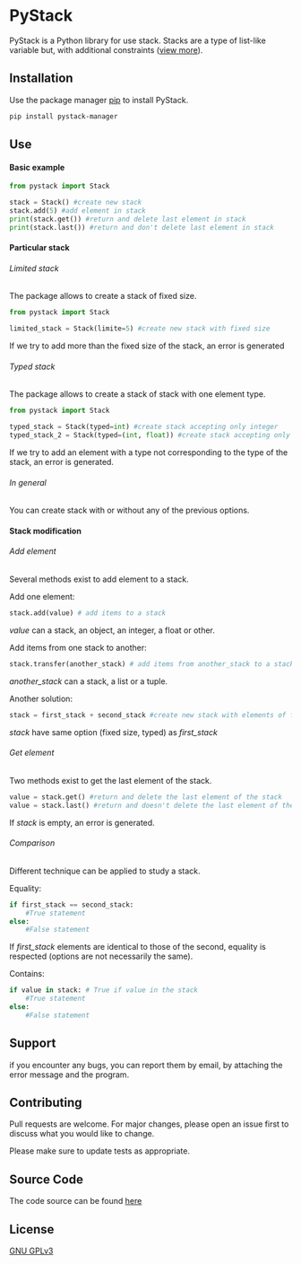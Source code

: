 # PyStack

PyStack is a Python library for use stack. Stacks are a type of list-like variable but, with additional constraints ([view more](https://en.wikipedia.org/wiki/Stack_(abstract_data_type))).

## Installation

Use the package manager [pip](https://pip.pypa.io/en/stable/) to install PyStack.

```bash
pip install pystack-manager
```

## Use

#### Basic example

```python
from pystack import Stack

stack = Stack() #create new stack
stack.add(5) #add element in stack
print(stack.get()) #return and delete last element in stack
print(stack.last()) #return and don't delete last element in stack
```
#### Particular stack

###### Limited stack

The package allows to create a stack of fixed size.

```python
from pystack import Stack

limited_stack = Stack(limite=5) #create new stack with fixed size
```

If we try to add more than the fixed size of the stack, an error is generated

###### Typed stack

The package allows to create a stack of stack with one element type.

```python
from pystack import Stack

typed_stack = Stack(typed=int) #create stack accepting only integer
typed_stack_2 = Stack(typed=(int, float)) #create stack accepting only integer or float
```

If we try to add an element with a type not corresponding to the type of the stack,
an error is generated.

###### In general

You can create stack with or without any of the previous options.

#### Stack modification

###### Add element

Several methods exist to add element to a stack.

Add one element:

```python
stack.add(value) # add items to a stack
```
*value* can a stack, an object, an integer, a float or other.

Add items from one stack to another:

```python
stack.transfer(another_stack) # add items from another_stack to a stack
```
*another_stack* can a stack, a list or a tuple.

Another solution:

```python
stack = first_stack + second_stack #create new stack with elements of first_stack and second_stack
```
*stack* have same option (fixed size, typed) as *first_stack*

###### Get element

Two methods exist to get the last element of the stack.

```python
value = stack.get() #return and delete the last element of the stack
value = stack.last() #return and doesn't delete the last element of the stack
```
If *stack* is empty, an error is generated.

###### Comparison

Different technique can be applied to study a stack.

Equality:
```python
if first_stack == second_stack:
    #True statement
else:
    #False statement
```
If *first_stack* elements are identical to those of the second, equality is respected (options are not necessarily the same).

Contains:
```python
if value in stack: # True if value in the stack
    #True statement
else:
    #False statement
```

## Support
if you encounter any bugs, you can report them by email, by attaching the error message and the program.

## Contributing
Pull requests are welcome. For major changes, please open an issue first to discuss what you would like to change.

Please make sure to update tests as appropriate.

## Source Code
The code source can be found [here](https://github.com/Plydow/PyStack-Manager)

## License
[GNU GPLv3](https://choosealicense.com/licenses/gpl-3.0/)
